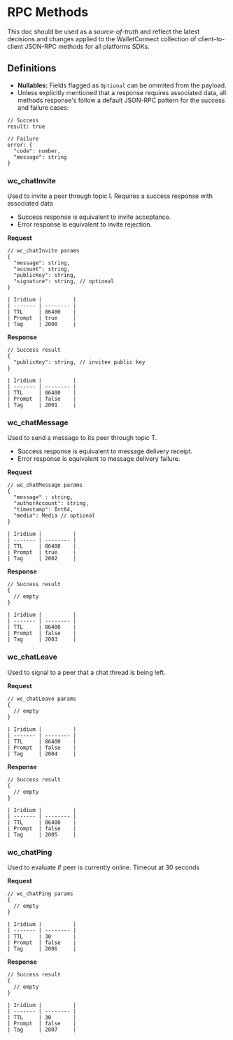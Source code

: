 # RPC Methods

This doc should be used as a _source-of-truth_ and reflect the latest decisions and changes applied to the WalletConnect collection of client-to-client JSON-RPC methods for all platforms SDKs.

## Definitions

- **Nullables:** Fields flagged as `Optional` can be ommited from the payload.
- Unless explicitly mentioned that a response requires associated data, all methods response's follow a default JSON-RPC pattern for the success and failure cases:

```jsonc
// Success
result: true

// Failure
error: {
  "code": number,
  "message": string
}
```

### wc_chatInvite

Used to invite a peer through topic I. Requires a success response with associated data

- Success response is equivalent to invite acceptance.
- Error response is equivalent to invite rejection.

**Request**

```jsonc
// wc_chatInvite params
{
  "message": string,
  "account": string,
  "publicKey": string,
  "signature": string, // optional
}

| Iridium |          |
| ------- | -------- |
| TTL     | 86400    |
| Prompt  | true     |
| Tag     | 2000     |

```

**Response**

```jsonc
// Success result
{
  "publicKey": string, // invitee public key
}

| Iridium |          |
| ------- | -------- |
| TTL     | 86400    |
| Prompt  | false    |
| Tag     | 2001     |
```

### wc_chatMessage

Used to send a message to its peer through topic T.

- Success response is equivalent to message delivery receipt.
- Error response is equivalent to message delivery failure.

**Request**

```jsonc
// wc_chatMessage params
{
  "message" : string,
  "authorAccount": string,
  "timestamp": Int64,
  "media": Media // optional
}

| Iridium |          |
| ------- | -------- |
| TTL     | 86400    |
| Prompt  | true     |
| Tag     | 2002     |
```

**Response**

```jsonc
// Success result
{
  // empty
}

| Iridium |          |
| ------- | -------- |
| TTL     | 86400    |
| Prompt  | false    |
| Tag     | 2003     |
```

### wc_chatLeave

Used to signal to a peer that a chat thread is being left.

**Request**

```jsonc
// wc_chatLeave params
{
  // empty
}

| Iridium |          |
| ------- | -------- |
| TTL     | 86400    |
| Prompt  | false    |
| Tag     | 2004     |
```

**Response**

```jsonc
// Success result
{
  // empty
}

| Iridium |          |
| ------- | -------- |
| TTL     | 86400    |
| Prompt  | false    |
| Tag     | 2005     |
```

### wc_chatPing

Used to evaluate if peer is currently online. Timeout at 30 seconds

**Request**

```jsonc
// wc_chatPing params
{
  // empty
}

| Iridium |          |
| ------- | -------- |
| TTL     | 30       |
| Prompt  | false    |
| Tag     | 2006     |
```

**Response**

```jsonc
// Success result
{
  // empty
}

| Iridium |          |
| ------- | -------- |
| TTL     | 30       |
| Prompt  | false    |
| Tag     | 2007     |
```
